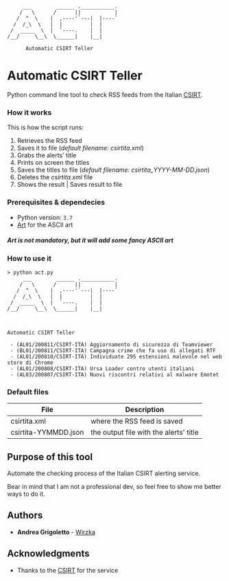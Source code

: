 ```
     ___        ______ .___________.
    /   \      /      ||           |
   /  ^  \    |  ,----'`---|  |----`
  /  /_\  \   |  |         |  |
 /  _____  \  |  `----.    |  |
/__/     \__\  \______|    |__|

      Automatic CSIRT Teller
```
# Automatic CSIRT Teller

Python command line tool to check RSS feeds from the Italian [CSIRT](https://csirt.gov.it/home).

### How it works
This is how the script runs:
1. Retrieves the RSS feed
2. Saves it to file (*default filename: csirtita.xml*)
3. Grabs the alerts' title
4. Prints on screen the titles
5. Saves the titles to file (*default filename: csirtita_YYYY-MM-DD.json*)
4. Deletes the *csirtita.xml* file
5. Shows the result | Saves result to file

### Prerequisites & dependecies

* Python version: `3.7`
* [Art](https://github.com/sepandhaghighi/art) for the ASCII art 
##### Art is not mandatory, but it will add some fancy ASCII art

### How to use it
```console
> python act.py
     ___        ______ .___________.
    /   \      /      ||           |
   /  ^  \    |  ,----'`---|  |----`
  /  /_\  \   |  |         |  |
 /  _____  \  |  `----.    |  |
/__/     \__\  \______|    |__|



Automatic CSIRT Teller

 - (AL01/200811/CSIRT-ITA) Aggiornamento di sicurezza di Teamviewer
 - (BL01/200811/CSIRT-ITA) Campagna crime che fa uso di allegati RTF
 - (AL01/200810/CSIRT-ITA) Individuate 295 estensioni malevole nel web store di Chrome
 - (AL01/200808/CSIRT-ITA) Ursa Loader contro utenti italiani
 - (AL03/200807/CSIRT-ITA) Nuovi riscontri relativi al malware Emotet
```

### Default files

| File | Description|
| -------------|------------- |
| csirtita.xml  | where the RSS feed is saved |
| csirtita-YYMMDD.json | the output file with the alerts' title |


## Purpose of this tool
Automate the checking process of the Italian CSIRT alerting service.

Bear in mind that I am not a professional dev, so feel free to show me better ways to do it.

## Authors

* **Andrea Grigoletto** - [Wirzka](https://github.com/wirzka)

## Acknowledgments

* Thanks to the [CSIRT](https://csirt.gov.it/home) for the service
